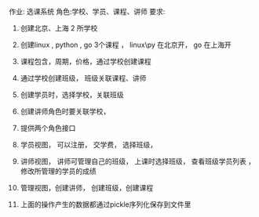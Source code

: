 作业: 选课系统
角色:学校、学员、课程、讲师
要求:
1. 创建北京、上海 2 所学校
1. 创建linux , python , go 3个课程 ， linux\py 在北京开， go 在上海开
1. 课程包含，周期，价格，通过学校创建课程 
1. 通过学校创建班级， 班级关联课程、讲师
1. 创建学员时，选择学校，关联班级
1. 创建讲师角色时要关联学校， 
1. 提供两个角色接口
1. 学员视图， 可以注册， 交学费， 选择班级，
1. 讲师视图， 讲师可管理自己的班级， 上课时选择班级， 查看班级学员列表 ， 修改所管理的学员的成绩 
1. 管理视图，创建讲师， 创建班级，创建课程

1. 上面的操作产生的数据都通过pickle序列化保存到文件里